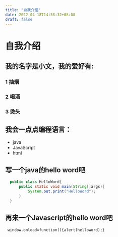 ```yaml
---
title: "自我介绍"
date: 2022-04-18T14:58:32+08:00
draft: false
---
```


# 自我介绍


## 我的名字是小文，我的爱好有:     

  ### 1 抽烟  
  ### 2 喝酒  
  ### 3 烫头

## 我会一点点编程语言：    

 * java   
 * JavaScript     
 * html  

## 写一个java的hello word吧
```` java
  public class HelloWord{
      public static void main(String[]args){
          System.out.print("HelloWord");
      }
  }
````
## 再来一个Javascript的hello word吧

`  window.onload=function(){alert(helloword);}  `
